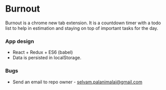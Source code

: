 # Burnout #

Burnout is a chrome new tab extension. It is a countdown timer with a todo list to help in estimation and staying on top of important tasks for the day. 

### App design ###

* React + Redux + ES6 (babel) 
* Data is persisted in localStorage.


### Bugs ###

* Send an email to repo owner - selvam.palanimalai@gmail.com